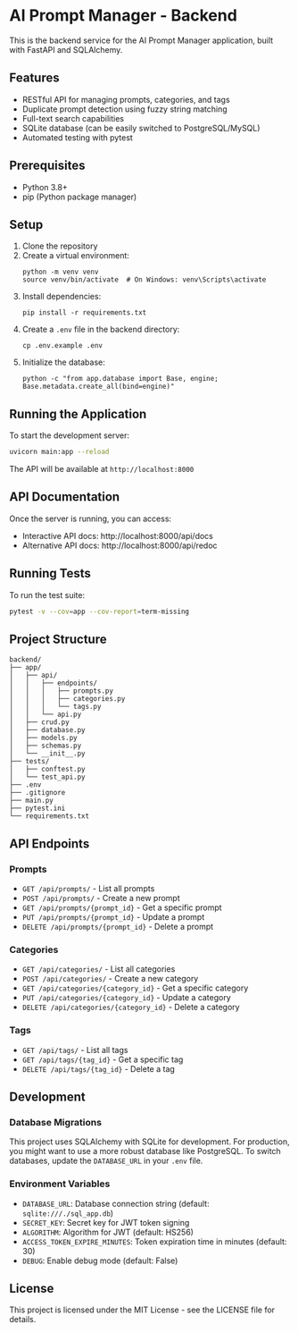 # AI Prompt Manager - Backend

This is the backend service for the AI Prompt Manager application, built with FastAPI and SQLAlchemy.

## Features

- RESTful API for managing prompts, categories, and tags
- Duplicate prompt detection using fuzzy string matching
- Full-text search capabilities
- SQLite database (can be easily switched to PostgreSQL/MySQL)
- Automated testing with pytest

## Prerequisites

- Python 3.8+
- pip (Python package manager)

## Setup

1. Clone the repository
2. Create a virtual environment:
   ```
   python -m venv venv
   source venv/bin/activate  # On Windows: venv\Scripts\activate
   ```
3. Install dependencies:
   ```
   pip install -r requirements.txt
   ```
4. Create a `.env` file in the backend directory:
   ```
   cp .env.example .env
   ```
5. Initialize the database:
   ```
   python -c "from app.database import Base, engine; Base.metadata.create_all(bind=engine)"
   ```

## Running the Application

To start the development server:

```bash
uvicorn main:app --reload
```

The API will be available at `http://localhost:8000`

## API Documentation

Once the server is running, you can access:

- Interactive API docs: http://localhost:8000/api/docs
- Alternative API docs: http://localhost:8000/api/redoc

## Running Tests

To run the test suite:

```bash
pytest -v --cov=app --cov-report=term-missing
```

## Project Structure

```
backend/
├── app/
│   ├── api/
│   │   ├── endpoints/
│   │   │   ├── prompts.py
│   │   │   ├── categories.py
│   │   │   └── tags.py
│   │   └── api.py
│   ├── crud.py
│   ├── database.py
│   ├── models.py
│   ├── schemas.py
│   └── __init__.py
├── tests/
│   ├── conftest.py
│   └── test_api.py
├── .env
├── .gitignore
├── main.py
├── pytest.ini
└── requirements.txt
```

## API Endpoints

### Prompts

- `GET /api/prompts/` - List all prompts
- `POST /api/prompts/` - Create a new prompt
- `GET /api/prompts/{prompt_id}` - Get a specific prompt
- `PUT /api/prompts/{prompt_id}` - Update a prompt
- `DELETE /api/prompts/{prompt_id}` - Delete a prompt

### Categories

- `GET /api/categories/` - List all categories
- `POST /api/categories/` - Create a new category
- `GET /api/categories/{category_id}` - Get a specific category
- `PUT /api/categories/{category_id}` - Update a category
- `DELETE /api/categories/{category_id}` - Delete a category

### Tags

- `GET /api/tags/` - List all tags
- `GET /api/tags/{tag_id}` - Get a specific tag
- `DELETE /api/tags/{tag_id}` - Delete a tag

## Development

### Database Migrations

This project uses SQLAlchemy with SQLite for development. For production, you might want to use a more robust database like PostgreSQL. To switch databases, update the `DATABASE_URL` in your `.env` file.

### Environment Variables

- `DATABASE_URL`: Database connection string (default: `sqlite:///./sql_app.db`)
- `SECRET_KEY`: Secret key for JWT token signing
- `ALGORITHM`: Algorithm for JWT (default: HS256)
- `ACCESS_TOKEN_EXPIRE_MINUTES`: Token expiration time in minutes (default: 30)
- `DEBUG`: Enable debug mode (default: False)

## License

This project is licensed under the MIT License - see the LICENSE file for details.
